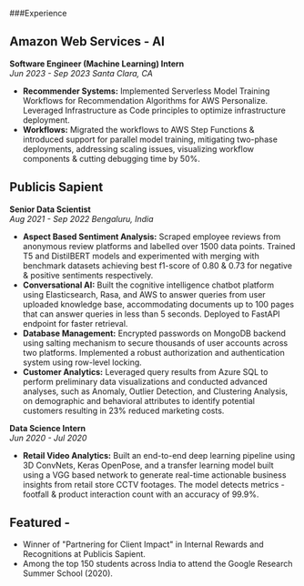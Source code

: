 ###Experience

## Amazon Web Services - AI 
**Software Engineer (Machine Learning) Intern**  
*Jun 2023 - Sep 2023*
*Santa Clara, CA*

- **Recommender Systems:** Implemented Serverless Model Training Workflows for Recommendation Algorithms for AWS Personalize. Leveraged Infrastructure as Code principles to optimize infrastructure deployment.
- **Workflows:** Migrated the workflows to AWS Step Functions & introduced support for parallel model training, mitigating two-phase deployments, addressing scaling issues, visualizing workflow components & cutting debugging time by 50%.

## Publicis Sapient
**Senior Data Scientist**  
*Aug 2021 - Sep 2022*
*Bengaluru, India*

- **Aspect Based Sentiment Analysis:** Scraped employee reviews from anonymous review platforms and labelled over 1500 data points. Trained T5 and DistilBERT models and experimented with merging with benchmark datasets achieving best f1-score of 0.80 & 0.73 for negative & positive sentiments respectively.
- **Conversational AI:** Built the cognitive intelligence chatbot platform using Elasticsearch, Rasa, and AWS to answer queries from user uploaded knowledge base, accommodating documents up to 100 pages that can answer queries in less than 5 seconds. Deployed to FastAPI endpoint for faster retrieval.
- **Database Management:** Encrypted passwords on MongoDB backend using salting mechanism to secure thousands of user accounts across two platforms. Implemented a robust authorization and authentication system using row-level locking.
- **Customer Analytics:** Leveraged query results from Azure SQL to perform preliminary data visualizations and conducted advanced analyses, such as Anomaly, Outlier Detection, and Clustering Analysis, on demographic and behavioral attributes to identify potential customers resulting in 23% reduced marketing costs.

**Data Science Intern**  
*Jun 2020 - Jul 2020*

- **Retail Video Analytics:** Built an end-to-end deep learning pipeline using 3D ConvNets, Keras OpenPose, and a transfer learning model built using a VGG based network to generate real-time actionable business insights from retail store CCTV footages. The model detects metrics - footfall & product interaction count with an accuracy of 99.9%.

## Featured - 
- Winner of "Partnering for Client Impact" in Internal Rewards and Recognitions at Publicis Sapient.
- Among the top 150 students across India to attend the Google Research Summer School (2020).
